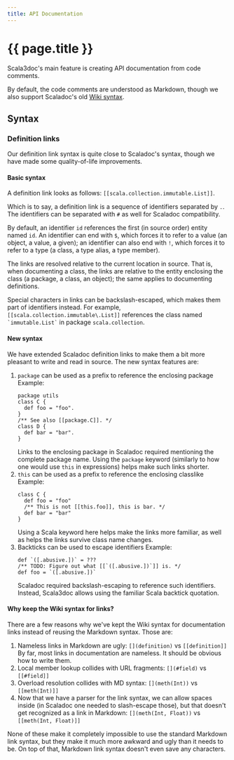 ```yaml
---
title: API Documentation
---
```


# {{ page.title }}

Scala3doc's main feature is creating API documentation from code comments.

By default, the code comments are understood as Markdown, though we also support
Scaladoc's old [Wiki syntax](https://docs.scala-lang.org/style/scaladoc.html).

## Syntax

### Definition links

Our definition link syntax is quite close to Scaladoc's syntax, though we have made some
quality-of-life improvements.

#### Basic syntax

A definition link looks as follows: `[[scala.collection.immutable.List]]`.

Which is to say, a definition link is a sequence of identifiers separated by
`.`. The identifiers can be separated with `#` as well for Scaladoc compatibility.

By default, an identifier `id` references the first (in source order) entity
named `id`. An identifier can end with `$`, which forces it to refer to a value
(an object, a value, a given); an identifier can also end with `!`, which forces
it to refer to a type (a class, a type alias, a type member).

The links are resolved relative to the current location in source. That is, when
documenting a class, the links are relative to the entity enclosing the class (a
package, a class, an object); the same applies to documenting definitions.

Special characters in links can be backslash-escaped, which makes them part of
identifiers instead. For example, `` [[scala.collection.immutable\.List]] ``
references the class named `` `immutable.List` `` in package `scala.collection`.

#### New syntax

We have extended Scaladoc definition links to make them a bit more pleasant to
write and read in source. The new syntax features are:

1. `package` can be used as a prefix to reference the enclosing package
    Example:
    ```
    package utils
    class C {
      def foo = "foo".
    }
    /** See also [[package.C]]. */
    class D {
      def bar = "bar".
    }
    ```
    Links to the enclosing package in Scaladoc required mentioning the complete
    package name. Using the `package` keyword (similarly to how one would use
    `this` in expressions) helps make such links shorter.
1. `this` can be used as a prefix to reference the enclosing classlike
    Example:
    ```
    class C {
      def foo = "foo"
      /** This is not [[this.foo]], this is bar. */
      def bar = "bar"
    }
    ```
    Using a Scala keyword here helps make the links more familiar, as well as
    helps the links survive class name changes.
1. Backticks can be used to escape identifiers
    Example:
    ```
    def `([.abusive.])` = ???
    /** TODO: Figure out what [[`([.abusive.])`]] is. */
    def foo = `([.abusive.])`
    ```
    Scaladoc required backslash-escaping to reference such identifiers. Instead,
    Scala3doc allows using the familiar Scala backtick quotation.

#### Why keep the Wiki syntax for links?

There are a few reasons why we've kept the Wiki syntax for documentation links
instead of reusing the Markdown syntax. Those are:

1. Nameless links in Markdown are ugly: `[](definition)` vs `[[definition]]`
    By far, most links in documentation are nameless. It should be obvious how to
    write them.
2. Local member lookup collides with URL fragments: `[](#field)` vs `[[#field]]`
3. Overload resolution collides with MD syntax: `[](meth(Int))` vs `[[meth(Int)]]`
4. Now that we have a parser for the link syntax, we can allow spaces inside (in
    Scaladoc one needed to slash-escape those), but that doesn't get recognized
    as a link in Markdown: `[](meth(Int, Float))` vs `[[meth(Int, Float)]]`

None of these make it completely impossible to use the standard Markdown link
syntax, but they make it much more awkward and ugly than it needs to be. On top
of that, Markdown link syntax doesn't even save any characters.
